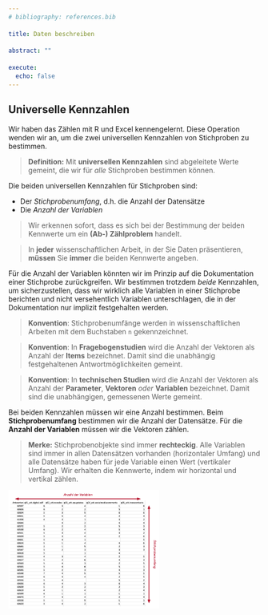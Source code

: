 ```yaml
---
# bibliography: references.bib

title: Daten beschreiben

abstract: ""

execute: 
  echo: false
---
```


## Universelle Kennzahlen

Wir haben das Zählen mit R und Excel kennengelernt. Diese Operation wenden wir an, um die zwei universellen Kennzahlen von Stichproben zu bestimmen. 

> **Definition:** Mit **universellen Kennzahlen** sind abgeleitete Werte gemeint, die wir für *alle* Stichproben bestimmen können. 

Die beiden universellen Kennzahlen für Stichproben sind: 

- Der *Stichprobenumfang*, d.h. die Anzahl der Datensätze 
- Die *Anzahl der Variablen*

> Wir erkennen sofort, dass es sich bei der Bestimmung der beiden Kennwerte um ein **(Ab-) Zählproblem** handelt. 

> In **jeder** wissenschaftlichen Arbeit, in der Sie Daten präsentieren, **müssen** Sie **immer** die beiden Kennwerte angeben. 

Für die Anzahl der Variablen könnten wir im Prinzip auf die Dokumentation einer Stichprobe zurückgreifen. Wir bestimmen trotzdem *beide* Kennzahlen, um sicherzustellen, dass wir wirklich alle Variablen in einer Stichprobe berichten und nicht versehentlich Variablen unterschlagen, die in der Dokumentation nur implizit festgehalten werden.

> **Konvention**: Stichprobenumfänge werden in wissenschaftlichen Arbeiten mit dem Buchstaben `n` gekennzeichnet. 

> **Konvention**: In **Fragebogenstudien** wird die Anzahl der Vektoren als Anzahl der **Items** bezeichnet. Damit sind die unabhängig festgehaltenen Antwortmöglichkeiten gemeint. 

> **Konvention**: In **technischen Studien** wird die Anzahl der Vektoren als Anzahl der **Parameter**, **Vektoren** *oder* **Variablen** bezeichnet. Damit sind die unabhängigen, gemessenen Werte gemeint.

Bei beiden Kennzahlen müssen wir eine Anzahl bestimmen.  Beim **Stichprobenumfang** bestimmen wir die Anzahl der Datensätze. Für die **Anzahl der Variablen** müssen wir die Vektoren zählen. 

> **Merke:** Stichprobenobjekte sind immer **rechteckig**. Alle Variablen sind immer in allen Datensätzen vorhanden (horizontaler Umfang) und alle Datensätze haben für jede Variable einen Wert (vertikaler Umfang).  Wir erhalten die Kennwerte, indem wir horizontal und vertikal zählen.

<img src="https://github.com/dxiai/ct-resourcen/raw/main/bilder/stichprobenkennwerte.png" width="60%">
